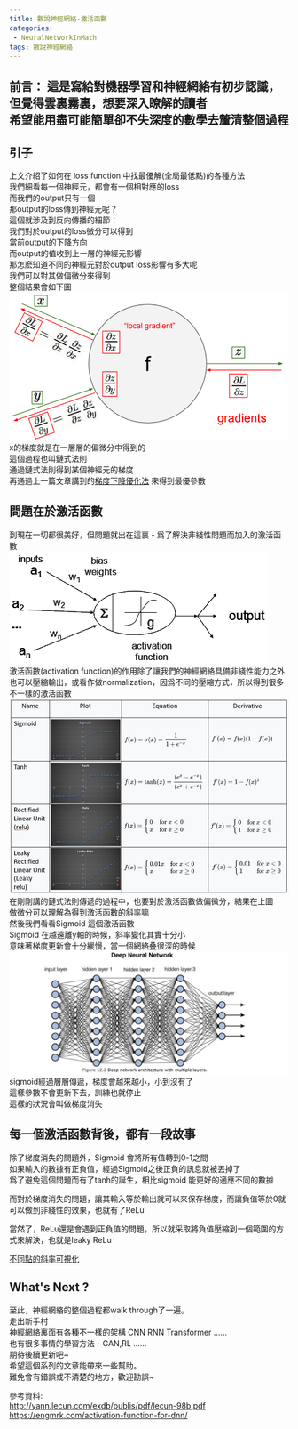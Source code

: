 ```yaml
---
title: 數說神經網絡-激活函數
categories:
 - NeuralNetworkInMath
tags: 數說神經網絡
---
```


前言：
這是寫給對機器學習和神經網絡有初步認識，但覺得雲裏霧裏，想要深入瞭解的讀者  
希望能用盡可能簡單卻不失深度的數學去釐清整個過程  
---

## 引子
上文介紹了如何在 loss function 中找最優解(全局最低點)的各種方法  
我們細看每一個神經元，都會有一個相對應的loss  
而我們的output只有一個  
那output的loss傳到神經元呢？  
這個就涉及到反向傳播的細節：  
我們對於output的loss微分可以得到  
當前output的下降方向  
而output的值收到上一層的神經元影響  
那怎麽知道不同的神經元對於output loss影響有多大呢  
我們可以對其做偏微分來得到  
整個結果會如下圖  
![](https://raw.githubusercontent.com/voidful/voidful_blog/master/assets/post_src/nninmath_3/img1)   
x的梯度就是在一層層的偏微分中得到的  
這個過程也叫鏈式法則  
通過鏈式法則得到某個神經元的梯度  
再通過上一篇文章講到的[梯度下降優化法](https://voidful.github.io/voidful_blog/neuralnetworkinmath/2018/10/26/neuralnetwork-inmath-2/) 來得到最優參數  

##  問題在於激活函數  
到現在一切都很美好，但問題就出在這裏 - 爲了解決非綫性問題而加入的激活函數  
![](https://raw.githubusercontent.com/voidful/voidful_blog/master/assets/post_src/nninmath_3/img2)    
激活函數(activation function)的作用除了讓我們的神經網絡具備非綫性能力之外  
也可以壓縮輸出，或看作做normalization，因爲不同的壓縮方式，所以得到很多不一樣的激活函數  
![](https://raw.githubusercontent.com/voidful/voidful_blog/master/assets/post_src/nninmath_3/img3)    
在剛剛講的鏈式法則傳遞的過程中，也要對於激活函數做偏微分，結果在上圖  
做微分可以理解為得到激活函數的斜率嘛  
然後我們看看Sigmoid 這個激活函數  
Sigmoid 在越遠離y軸的時候，斜率變化其實十分小  
意味著梯度更新會十分緩慢，當一個網絡叠很深的時候  
![](https://raw.githubusercontent.com/voidful/voidful_blog/master/assets/post_src/nninmath_3/img4)  
sigmoid經過層層傳遞，梯度會越來越小，小到沒有了  
這樣參數不會更新下去，訓練也就停止  
這樣的狀況會叫做梯度消失  

##  每一個激活函數背後，都有一段故事  
除了梯度消失的問題外，Sigmoid 會將所有值轉到0-1之間  
如果輸入的數據有正負值，經過Sigmoid之後正負的訊息就被丟掉了  
爲了避免這個問題而有了tanh的誕生，相比sigmoid 能更好的適應不同的數據  

而對於梯度消失的問題，讓其輸入等於輸出就可以來保存梯度，而讓負值等於0就可以做到非綫性的效果，也就有了ReLu  

當然了，ReLu還是會遇到正負值的問題，所以就采取將負值壓縮到一個範圍的方式來解決，也就是leaky ReLu  

[不同點的斜率可視化](https://engmrk.com/wp-content/uploads/2018/05/ice_video_20180508-144902.webm)

## What's Next ?
至此，神經網絡的整個過程都walk through了一遍。  
走出新手村  
神經網絡裏面有各種不一樣的架構 CNN RNN Transformer ......  
也有很多事情的學習方法 - GAN,RL ......  
期待後續更新吧~  
希望這個系列的文章能帶來一些幫助。  
難免會有錯誤或不清楚的地方，歡迎勘誤~  

參考資料:   
http://yann.lecun.com/exdb/publis/pdf/lecun-98b.pdf  
https://engmrk.com/activation-function-for-dnn/  